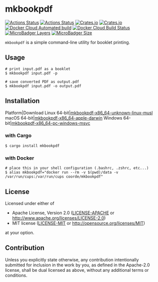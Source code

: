 # mkbookpdf

[![Actions Status](https://github.com/coord-e/mkbookpdf/workflows/Test%20and%20Lint/badge.svg)](https://github.com/coord-e/mkbookpdf/actions?workflow=Test+and+Lint)
[![Actions Status](https://github.com/coord-e/mkbookpdf/workflows/Release/badge.svg)](https://github.com/coord-e/mkbookpdf/actions?workflow=Release)
[![Crates.io](https://img.shields.io/crates/v/mkbookpdf)](https://crates.io/crates/mkbookpdf)
[![Crates.io](https://img.shields.io/crates/l/mkbookpdf)](https://crates.io/crates/mkbookpdf)
[![Docker Cloud Automated build](https://img.shields.io/docker/cloud/automated/coorde/mkbookpdf)](https://hub.docker.com/r/coorde/mkbookpdf)
[![Docker Cloud Build Status](https://img.shields.io/docker/cloud/build/coorde/mkbookpdf)](https://hub.docker.com/r/coorde/mkbookpdf)
[![MicroBadger Layers](https://img.shields.io/microbadger/layers/coorde/mkbookpdf)](https://microbadger.com/images/coorde/mkbookpdf)
[![MicroBadger Size](https://img.shields.io/microbadger/image-size/coorde/mkbookpdf)](https://microbadger.com/images/coorde/mkbookpdf)

`mkbookpdf` is a simple command-line utility for booklet printing.

## Usage

```shell
# print input.pdf as a booklet 
$ mkbookpdf input.pdf -p

# save converted PDF as output.pdf
$ mkbookpdf input.pdf -o output.pdf
```

## Installation

Platform|Download
Linux 64-bit|[mkbookpdf-x86_64-unknown-linux-musl](https://github.com/coord-e/mkbookpdf/releases/latest/download/mkbookpdf-x86_64-unknown-linux-musl)
macOS 64-bit|[mkbookpdf-x86_64-apple-darwin](https://github.com/coord-e/mkbookpdf/releases/latest/download/mkbookpdf-x86_64-apple-darwin)
Windows 64-bit|[mkbookpdf-x86_64-pc-windows-msvc](https://github.com/coord-e/mkbookpdf/releases/latest/download/mkbookpdf-x86_64-pc-windows-msvc)

### with Cargo

```shell
$ cargo install mkbookpdf
```

### with Docker

```shell
# place this in your shell configuration (.bashrc, .zshrc, etc...)
$ alias mkbookpdf="docker run --rm -v $(pwd)/data -v /var/run/cups:/var/run/cups coorde/mkbookpdf"
```

## License

Licensed under either of

 * Apache License, Version 2.0
   ([LICENSE-APACHE](LICENSE-APACHE) or http://www.apache.org/licenses/LICENSE-2.0)
 * MIT license
   ([LICENSE-MIT](LICENSE-MIT) or http://opensource.org/licenses/MIT)

at your option.

## Contribution

Unless you explicitly state otherwise, any contribution intentionally submitted
for inclusion in the work by you, as defined in the Apache-2.0 license, shall be
dual licensed as above, without any additional terms or conditions.
